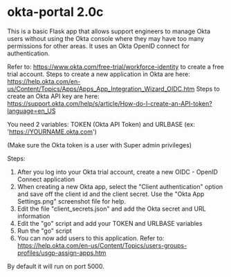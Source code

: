 # okta-portal 2.0c
This is a basic Flask app that allows support engineers to manage Okta users without using the Okta console where they may have too many permissions for other areas. It uses an Okta OpenID connect for authentication.

Refer to: https://www.okta.com/free-trial/workforce-identity to create a free trial account. 
Steps to create a new application in Okta are here: https://help.okta.com/en-us/Content/Topics/Apps/Apps_App_Integration_Wizard_OIDC.htm
Steps to create an Okta API key are here: https://support.okta.com/help/s/article/How-do-I-create-an-API-token?language=en_US

You need 2 variables:
TOKEN (Okta API Token) and URLBASE (ex: 'https://YOURNAME.okta.com')

(Make sure the Okta token is a user with Super admin privileges)

Steps:

1) After you log into your Okta trial account, create a new OIDC - OpenID Connect application
2) When creating a new Okta app, select the "Client authentication" option and save off the client id and the client secret. Use the "Okta App Settings.png" screenshot file for help.
3) Edit the file "client_secrets.json" and add the Okta secret and URL information
4) Edit the "go" script and add your TOKEN and URLBASE variables
5) Run the "go" script
6) You can now add users to this application.  Refer to: https://help.okta.com/en-us/Content/Topics/users-groups-profiles/usgp-assign-apps.htm

By default it will run on port 5000.
